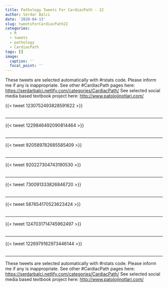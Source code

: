 ```yaml
---
title: Pathology Tweets For CardiacPath - 22
author: Serdar Balci
date: '2020-04-13'
slug: tweetsForCardiacPath22
categories:
  - R
  - tweets
  - pathology
  - CardiacPath
tags: []
image:
  caption: ''
  focal_point: ''
---
```



These tweets are selected automatically with #rstats code. Please inform me if any is inappropriate.
See other #CardiacPath pages here: https://serdarbalci.netlify.com/categories/CardiacPath/ 
See selected social media based textbook project here: http://www.patolojinotlari.com/

{{< tweet 1230752493828591622 >}}
<br>
<br>
<hr>
{{< tweet 1229846492090814464 >}}
<br>
<br>
<hr>
{{< tweet 920589782685585409 >}}
<br>
<br>
<hr>
{{< tweet 920227304743190530 >}}
<br>
<br>
<hr>
{{< tweet 730091333826846720 >}}
<br>
<br>
<hr>
{{< tweet 587654170523623424 >}}
<br>
<br>
<hr>
{{< tweet 1247031714745962497 >}}
<br>
<br>
<hr>
{{< tweet 1226979162973446144 >}}
<br>
<br>
<hr>


These tweets are selected automatically with #rstats code. Please inform me if any is inappropriate.
See other #CardiacPath pages here: https://serdarbalci.netlify.com/categories/CardiacPath/ 
See selected social media based textbook project here: http://www.patolojinotlari.com/
